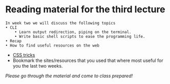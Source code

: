 # Reading material for the third lecture

```
In week two we will discuss the following topics
• CLI
    • Learn output redirection, piping on the terminal.
    • Write basic shell scripts to ease the programming life.
• Recap
• How to find useful resources on the web
```

- [CSS tricks ](https://css-tricks.com/inheriting-box-sizing-probably-slightly-better-best-practice/)
- Bookmark the sites/resources that you used that where most useful for you the last two weeks.

_Please go through the material and come to class prepared!_
